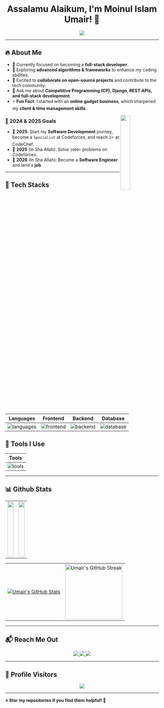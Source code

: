 # <h1 align="center">Assalamu Alaikum, I'm Moinul Islam Umair! 👋</h1>

<p align="center">
  <a href="https://github.com/Umair505">
    <img src="https://readme-typing-svg.herokuapp.com?size=25&duration=4000&color=F7B93E&center=true&vCenter=true&width=500&lines=Full+Stack+Developer;Passionate+About+Web+Development;Building+Awesome+Projects" />
  </a>
</p>

---

## 🔥 About Me  

- 🔭 Currently focused on becoming a **full-stack developer**.  
- 🌱 Exploring **advanced algorithms & frameworks** to enhance my coding abilities.  
- 👯 Excited to **collaborate on open-source projects** and contribute to the tech community.  
- 💬 Ask me about **Competitive Programming (CP), Django, REST APIs, and full-stack development**.  
- ⚡ **Fun Fact**: I started with an **online gadget business**, which sharpened my **client & time management skills**.  

<img align="right" src="https://github.com/7oSkaaa/7oSkaaa/blob/main/Images/Right_Side.gif?raw=true" width="25%">

### 🎯 2024 & 2025 Goals

- 🥅 **2025**: Start my **Software Development** journey, become a `Specialist` at Codeforces, and reach `3`⭐ at CodeChef.  
- 🥅 **2025** (In Sha Allah): Solve `1000+` problems on Codeforces.  
- 🥅 **2026** (In Sha Allah): Become a **Software Engineer** and land a **job**.  

---

## 🚀 Tech Stacks

| **Languages** | **Frontend** | **Backend** | **Database** |
|--------------|-------------|------------|------------|
| <img src="https://skillicons.dev/icons?i=python,javascript,cpp,java" alt="languages" /> | <img src="https://skillicons.dev/icons?i=html,css,react,tailwind,bootstrap" alt="frontend" /> | <img src="https://skillicons.dev/icons?i=django,docker" alt="backend" /> | <img src="https://skillicons.dev/icons?i=mysql,postgres,sqlite" alt="database" /> |

## 🔹 Tools I Use

| **Tools** |
|-----------|
| <img src="https://skillicons.dev/icons?i=git,github,postman,vscode,figma,netlify,ps" alt="tools" /> |

---

## 📊 Github Stats

<table align="center">
  <tr>
    <td align="center">
      <img src="http://github-profile-summary-cards.vercel.app/api/cards/repos-per-language?username=Umair505&theme=blueberry" height="180px" width="100%">
    </td>
    <td align="center">
      <img src="https://github-readme-stats.vercel.app/api/top-langs/?username=Umair505&theme=blueberry&show_icons=true&hide_border=true&layout=compact" height="180px" width="100%">
    </td>
  </tr>
</table>

<table align="center">
  <tr>
    <td align="center">
	    <a href="https://github.com/Umair505">
	        <img alt="Umair's GitHub Stats" src="https://awesome-github-stats.azurewebsites.net/user-stats/Umair505?cardType=level&theme=blueberry&preferLogin=true&hide_border=false" />
	    </a>
    </td>
    <td align="center">
      <a href="https://github.com/Umair505">
        <img alt="Umair's GitHub Streak" src="https://github-readme-streak-stats.herokuapp.com/?user=Umair505&theme=tokyonight&hide_border=true" height="180px" width="100%">
      </a>
    </td>
  </tr>
</table>

---

## 📬 Reach Me Out  

<p align="center">
  <a href="https://www.linkedin.com/in/moinul505/" target="_blank">
    <img src="https://img.shields.io/badge/LinkedIn-blue?style=for-the-badge&logo=linkedin&logoColor=white" />
  </a>
  <a href="mailto:moinuli359@gmail.com">
    <img src="https://img.shields.io/badge/Gmail-D14836?style=for-the-badge&logo=gmail&logoColor=white" />
  </a>
  <a href="https://www.facebook.com/moinul.islam.umair.2024">
    <img src="https://img.shields.io/badge/Facebook-1877F2?style=for-the-badge&logo=facebook&logoColor=white" />
  </a>
</p>

---

## 👀 Profile Visitors  

<p align="center">
  <img src="https://komarev.com/ghpvc/?username=Umair505&label=Visitors&color=0e75b6&style=flat" />
</p>

---

**⭐ Star my repositories if you find them helpful!** 🚀
